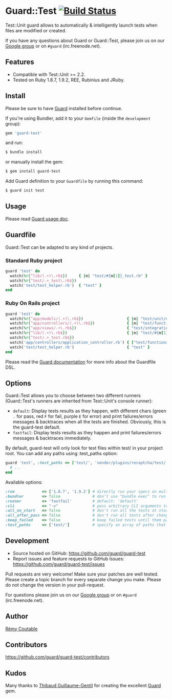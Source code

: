 # Guard::Test [![Build Status](http://travis-ci.org/guard/guard-test.png)](http://travis-ci.org/guard/guard-test)

Test::Unit guard allows to automatically & intelligently launch tests when files are modified or created.

If you have any questions about Guard or Guard::Test, please join us on our [Google group](http://groups.google.com/group/guard-dev) or on `#guard` (irc.freenode.net).

## Features

- Compatible with Test::Unit >= 2.2.
- Tested on Ruby 1.8.7, 1.9.2, REE, Rubinius and JRuby.

## Install

Please be sure to have [Guard](https://github.com/guard/guard) installed before continue.

If you're using Bundler, add it to your `Gemfile` (inside the `development` group):

```ruby
gem 'guard-test'
```

and run:

```bash
$ bundle install
```

or manually install the gem:

```bash
$ gem install guard-test
```

Add Guard definition to your `Guardfile` by running this command:

```bash
$ guard init test
```

## Usage

Please read [Guard usage doc](https://github.com/guard/guard#readme).

## Guardfile

Guard::Test can be adapted to any kind of projects.

### Standard Ruby project

```ruby
guard 'test' do
  watch(%r{^lib/(.+)\.rb$})     { |m| "test/#{m[1]}_test.rb" }
  watch(%r{^test/.+_test\.rb$})
  watch('test/test_helper.rb')  { "test" }
end
```

### Ruby On Rails project

```ruby
guard 'test' do
  watch(%r{^app/models/(.+)\.rb$})                   { |m| "test/unit/#{m[1]}_test.rb" }
  watch(%r{^app/controllers/(.+)\.rb$})              { |m| "test/functional/#{m[1]}_test.rb" }
  watch(%r{^app/views/.+\.rb$})                      { "test/integration" }
  watch(%r{^lib/(.+)\.rb$})                          { |m| "test/#{m[1]}_test.rb" }
  watch(%r{^test/.+_test.rb$})
  watch('app/controllers/application_controller.rb') { ["test/functional", "test/integration"] }
  watch('test/test_helper.rb')                       { "test" }
end
```

Please read the [Guard documentation](https://github.com/guard/guard#readme) for more info about the Guardfile DSL.

## Options

Guard::Test allows you to choose between two different runners (Guard::Test's runners are inherited from Test::Unit's console runner):

- `default`: Display tests results as they happen, with different chars (green `.` for pass, red `F` for fail, purple `E` for error) 
             and print failures/errors messages & backtraces when all the tests are finished. Obviously, this is the guard-test default.
- `fastfail`: Display tests results as they happen and print failures/errors messages & backtraces immediately.

By default, guard-test will only look for test files within test/ in your project root. You can add any paths using :test_paths option:

```ruby
guard 'test', :test_paths => ['test/', 'vendor/plugins/recaptcha/test/', 'any/path/test/'] do
  # ...
end
```

Available options:

```ruby
:rvm            => ['1.8.7', '1.9.2'] # directly run your specs on multiple Rubies, default: nil
:bundler        => false              # don't use "bundle exec" to run the test command, default: true if a you have a Gemfile
:runner         => 'fastfail'         # default: 'default'
:cli            => "-v"               # pass arbitrary CLI arguments to the Ruby command that runs the tests, default: nil
:all_on_start   => false              # don't run all the tests at startup, default: true
:all_after_pass => false              # don't run all tests after changed tests pass, default: true
:keep_failed    => false              # keep failed tests until them pass, default: true
:test_paths     => ['test/']          # specify an array of paths that contain test files
```

## Development

- Source hosted on GitHub: https://github.com/guard/guard-test
- Report issues and feature requests to GitHub Issues: https://github.com/guard/guard-test/issues

Pull requests are very welcome! Make sure your patches are well tested. Please create a topic branch for every separate change you make. Please do not change the version in your pull-request.

For questions please join us on our [Google group](http://groups.google.com/group/guard-dev) or on `#guard` (irc.freenode.net).

## Author

[Rémy Coutable](https://github.com/rymai)

## Contributors

https://github.com/guard/guard-test/contributors

## Kudos

Many thanks to [Thibaud Guillaume-Gentil](https://github.com/thibaudgg) for creating the excellent [Guard](https://github.com/guard/guard) gem.
